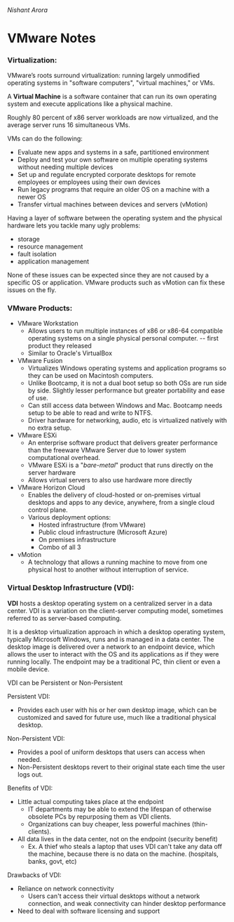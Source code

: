 ###### Nishant Arora

# VMware Notes

### Virtualization:

VMware’s roots surround virtualization: running largely unmodified operating systems in "software computers", "virtual machines," or VMs. 

A __Virtual Machine__ is a software container that can run its own operating system and execute applications
like a physical machine. 

Roughly 80 percent of x86 server workloads are now virtualized, and the average server runs 16 simultaneous VMs.

VMs can do the following:
* Evaluate new apps and systems in a safe, partitioned environment
* Deploy and test your own software on multiple operating systems without needing multiple devices
* Set up and regulate encrypted corporate desktops for remote employees or employees using their own devices
* Run legacy programs that require an older OS on a machine with a newer OS
* Transfer virtual machines between devices and servers (vMotion)

Having a layer of software between the operating system and the physical hardware lets you tackle many ugly problems: 

* storage
* resource management
* fault isolation
* application management
 
None of these issues can be expected since they are not caused by a specific OS or application. VMware products such as vMotion can fix these issues on the fly.

### VMware Products:

* VMware Workstation
    * Allows users to run multiple instances of x86 or x86-64 compatible operating systems on a single physical personal computer. -- first product they released
    * Similar to Oracle's VirtualBox
* VMware Fusion
    * Virtualizes Windows operating systems and application programs so they can be used on Macintosh computers.
    * Unlike Bootcamp, it is not a dual boot setup so both OSs are run side by side. Slightly lesser performance but greater portability and ease of use.
    * Can still access data between Windows and Mac. Bootcamp needs setup to be able to read and write to NTFS.
    * Driver hardware for networking, audio, etc is virtualized natively with no extra setup.
* VMware ESXi
    * An enterprise software product that delivers greater performance than the freeware VMware Server due to lower system computational overhead. 
    * VMware ESXi is a "_bare-metal_" product that runs directly on the server hardware
    * Allows virtual servers to also use hardware more directly
* VMware Horizon Cloud
    * Enables the delivery of cloud-hosted or on-premises virtual desktops and apps to any device, anywhere, from a single cloud control plane.
    * Various deployment options:
        * Hosted infrastructure (from VMware)
        * Public cloud infrastructure  (Microsoft Azure)
        * On premises infrastructure
        * Combo of all 3
* vMotion
    * A technology that allows a running machine to move from one physical host to another without interruption of service.

### Virtual Desktop Infrastructure (VDI):

__VDI__ hosts a desktop operating system on a centralized server in a data center. VDI is a variation on the client-server computing model, sometimes referred to as server-based computing.

It is a desktop virtualization approach in which a desktop operating system, typically Microsoft Windows, runs and is managed in a data center. The desktop image is delivered over a network to an endpoint device, which allows the user to interact with the OS and its applications as if they were running locally. The endpoint may be a traditional PC, thin client or even a mobile device.

VDI can be Persistent or Non-Persistent

Persistent VDI:
* Provides each user with his or her own desktop image, which can be customized and saved for future use, much like a traditional physical desktop. 

Non-Persistent VDI:
* Provides a pool of uniform desktops that users can access when needed.
* Non-Persistent desktops revert to their original state each time the user logs out.

Benefits of VDI:
* Little actual computing takes place at the endpoint
    * IT departments may be able to extend the lifespan of otherwise obsolete PCs by repurposing them as VDI clients.
    * Organizations can buy cheaper, less powerful machines (thin-clients).
*  All data lives in the data center, not on the endpoint (security benefit)      
    * Ex. A thief who steals a laptop that uses VDI can't take any data off the machine, because there is no data on the machine. (hospitals, banks, govt, etc)

Drawbacks of VDI:
* Reliance on network connectivity 
    * Users can't access their virtual desktops without a network connection, and weak connectivity can hinder desktop performance
* Need to deal with software licensing and support
